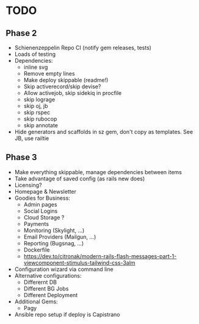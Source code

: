 # TODO

## Phase 2

- Schienenzeppelin Repo CI (notify gem releases, tests)
- Loads of testing
- Dependencies:
  - inline svg
  - Remove empty lines
  - Make deploy skippable (readme!)
  - Skip activerecord/skip devise?
  - Allow activejob, skip sidekiq in procfile
  - skip lograge
  - skip oj, jb
  - skip rspec
  - skip rubocop
  - skip annotate
- Hide generators and scaffolds in sz gem, don't copy as templates. See JB, use railtie

## Phase 3

- Make everything skippable, manage dependencies between items
- Take advantage of saved config (as rails new does)
- Licensing?
- Homepage & Newsletter
- Goodies for Business:
  - Admin pages
  - Social Logins
  - Cloud Storage ?
  - Payments
  - Monitoring (Skylight, ...)
  - Email Providers (Mailgun, ...)
  - Reporting (Bugsnag, ...)
  - Dockerfile
  - https://dev.to/citronak/modern-rails-flash-messages-part-1-viewcomponent-stimulus-tailwind-css-3alm
- Configuration wizard via command line
- Alternative configurations:
  - Differernt DB
  - Different BG Jobs
  - Different Deployment
- Additional Gems:
  - Pagy
- Ansible repo setup if deploy is Capistrano
